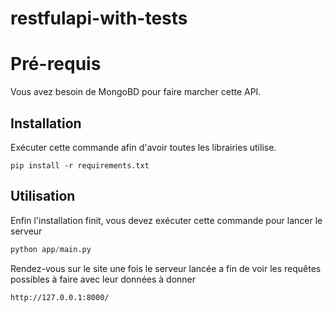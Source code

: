 # restfulapi-with-tests

# Pré-requis

Vous avez besoin de MongoBD pour faire marcher cette API.

## Installation

Exécuter cette commande afin d'avoir toutes les librairies utilise.
```console
pip install -r requirements.txt
```

## Utilisation

Enfin l'installation finit, vous devez exécuter cette commande pour lancer le serveur 

```python
python app/main.py
```

Rendez-vous sur le site une fois le serveur lancée a fin de voir les requêtes possibles à faire avec leur données à donner

```link
http://127.0.0.1:8000/
```
